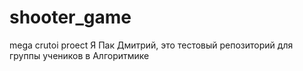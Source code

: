 # shooter_game
mega crutoi proect
Я Пак Дмитрий, это тестовый репозиторий для группы учеников в Алгоритмике
